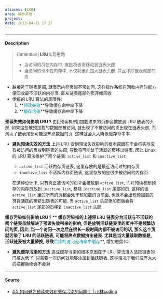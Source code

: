 ```yaml
---
aliases: [LRU]
area: 操作系统
project: 
date: 2023-04-11 17:17
---
```

---
#### Description
> [!attention] **LRU**实现思路
> - 当访问的页在内存中, 直接将该页移动到链表头部
> - 当访问的也不在内存中, 不仅将该页加入链表头部, 并且移除链表尾部的页

- 越接近于链表尾部, 就表示内存页越不常访问, 这样操作系统在回收内存时能方便回收最不活跃的内存页, 即从链表尾部的页开始回收
- 传统的 LRU 算法的局限性: 
    1. **<font color="#0593A2">预读失效</font>**导致缓存命中率下降
    2. **<font color="#0593A2">缓存污染</font>**导致缓存命中率下降

**预读失效如何影响 LRU ?**
由[[预读机制]]加载进来的页都会被放到 LRU 链表的头部, 如果这些被预加载的数据部被访问, 就出现了不被访问的页出现在链表头部, 而淘汰了链表尾部可能是热点数据的页. 这样就会大大降低缓存命中率. 


- **避免预读失效的方法**
    上述 LRU 受到预读失效影响的根本原因在于会将实际没有被访问的页放到链表的头部, 导致将可能处于活跃的页移出链表. 
    因此 Linux 的 LRU 算法维护了两个链表: `active_list` 和 `inactive_list`
    - `active_list` 活跃内存页链表, 这里存放的是最近访问过的内存页
    - `inactive_list` 不活跃内存页链表, 这里存放的是很少被访问的内存页
    
    在这种设计下, 只有真正被访问的页才会被放到 `active_list`, 而将预读机制预存的内存页放到 `inactive_list`, 移除 `inactive_list` 尾部的页. 这样的话 `active_list` 里的所有的页都会处于预加载的页前面, 也就不会出现预加载的页将活跃的页挤出链表的可能. 当 `active_list` 头部添加页后会将 `active_list` 尾部的页移到 `inactive_list` 头部.

**缓存污染如何影响 LRU ? **
缓存污染指的上述将 LRU 链表分为活跃与不活跃的两个链表虽然解决了预读失效带来的影响, 但是放到活跃链表里的页并不是频繁访问的页, 因此, 当一个访问一次之后在很长一段时间内都不被访问的话, 那么这个页就污染了 LRU 的活跃链表, 可能将热点数据挤出链表. 尤其是当大量读取数据是, 活跃链表被大量替换, 导致**<font color="#0593A2">后续的访问无法命中缓存</font>**, 增加磁盘 IO.

- **避免缓存污染的方法**
    造成缓存污染的根本原因在于 LRU 算法进入活跃链表的门槛太低了, 只需要一次访问就能够添加到活跃链表, 这种情况下我们没有太大的把握后续会不会对

---
#### Source
- [4.5 如何避免预读失效和缓存污染的问题？ | 小林coding](https://xiaolincoding.com/os/3_memory/cache_lru.html#%E5%A6%82%E4%BD%95%E9%81%BF%E5%85%8D%E9%A2%84%E8%AF%BB%E5%A4%B1%E6%95%88%E9%80%A0%E6%88%90%E7%9A%84%E5%BD%B1%E5%93%8D)